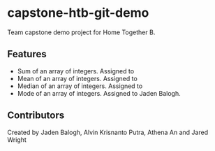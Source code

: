 # capstone-htb-git-demo
Team capstone demo project for Home Together B.

## Features
 - Sum of an array of integers. Assigned to
 - Mean of an array of integers. Assigned to
 - Median of an array of integers. Assigned to
 - Mode of an array of integers. Assigned to Jaden Balogh.

## Contributors
Created by Jaden Balogh, Alvin Krisnanto Putra, Athena An and Jared Wright
